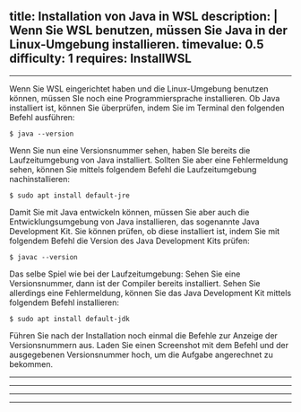 title: Installation von Java in WSL
description: |
  Wenn Sie WSL benutzen, müssen Sie Java in der Linux-Umgebung installieren.
timevalue: 0.5
difficulty: 1
requires: InstallWSL
---
---

Wenn Sie WSL eingerichtet haben und die Linux-Umgebung benutzen können, müssen SIe noch eine Programmiersprache installieren. 
Ob Java installiert ist, können Sie überprüfen, indem Sie im Terminal den folgenden Befehl ausführen:

    $ java --version

Wenn Sie nun eine Versionsnummer sehen, haben SIe bereits die Laufzeitumgebung von Java installiert. Sollten Sie aber eine Fehlermeldung sehen, können Sie mittels folgendem Befehl die Laufzeitumgebung nachinstallieren:

    $ sudo apt install default-jre 

Damit Sie mit Java entwickeln können, müssen Sie aber auch die Entwicklungsumgebung von Java installieren, das sogenannte Java Development Kit. Sie können prüfen, ob diese installiert ist, indem Sie mit folgendem Befehl die Version des Java Development Kits prüfen:

    $ javac --version

Das selbe Spiel wie bei der Laufzeitumgebung: Sehen Sie eine Versionsnummer, dann ist der Compiler bereits installiert. Sehen Sie allerdings eine Fehlermeldung, können Sie das Java Development Kit mittels folgendem Befehl installieren:

    $ sudo apt install default-jdk 

Führen Sie nach der Installation noch einmal die Befehle zur Anzeige der Versionsnummern aus. Laden Sie einen Screenshot mit dem Befehl und der ausgegebenen Versionsnummer hoch, um die Aufgabe angerechnet zu bekommen.

---
---

---
---
